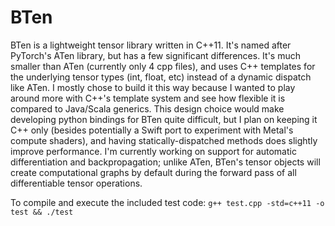 # BTen

BTen is a lightweight tensor library written in C++11. It's named after PyTorch's ATen library, but has a few
significant differences. It's much smaller than ATen (currently only 4 cpp files), and uses C++ templates for
the underlying tensor types (int, float, etc) instead of a dynamic dispatch like ATen. I mostly chose to build
it this way because I wanted to play around more with C++'s template system and see how flexible it is compared
to Java/Scala generics. This design choice would make developing python bindings for BTen quite difficult, but
I plan on keeping it C++ only (besides potentially a Swift port to experiment with Metal's compute shaders), and
having statically-dispatched methods does slightly improve performance. I'm currently working on support for
automatic differentiation and backpropagation; unlike ATen, BTen's tensor objects will create computational graphs
by default during the forward pass of all differentiable tensor operations.


To compile and execute the included test code:
`g++ test.cpp -std=c++11 -o test && ./test`
